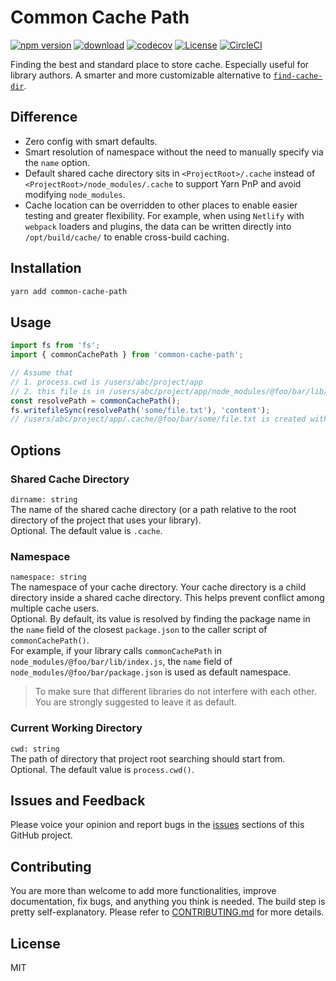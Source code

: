 # Common Cache Path

[![npm version](https://badgen.net/npm/v/common-cache-path)](https://www.npmjs.com/package/common-cache-path)
[![download](https://badgen.net/npm/dm/common-cache-path)](https://www.npmjs.com/package/common-cache-path)
[![codecov](https://codecov.io/gh/billykwok/common-cache-path/branch/master/graph/badge.svg)](https://codecov.io/gh/billykwok/common-cache-path)
[![License](https://badgen.net/npm/license/common-cache-path)](https://github.com/billykwok/common-cache-path/blob/master/LICENSE)
[![CircleCI](https://circleci.com/gh/billykwok/common-cache-path/tree/master.svg?style=svg)](https://circleci.com/gh/billykwok/common-cache-path/tree/master)

Finding the best and standard place to store cache. Especially useful for library authors. A smarter and more customizable alternative to [`find-cache-dir`](https://github.com/avajs/find-cache-dir).

## Difference

- Zero config with smart defaults.
- Smart resolution of namespace without the need to manually specify via the `name` option.
- Default shared cache directory sits in `<ProjectRoot>/.cache` instead of `<ProjectRoot>/node_modules/.cache` to support Yarn PnP and avoid modifying `node_modules`.
- Cache location can be overridden to other places to enable easier testing and greater flexibility. For example, when using `Netlify` with `webpack` loaders and plugins, the data can be written directly into `/opt/build/cache/` to enable cross-build caching.

## Installation

```sh
yarn add common-cache-path
```

## Usage

```javascript
import fs from 'fs';
import { commonCachePath } from 'common-cache-path';

// Assume that
// 1. process.cwd is /users/abc/project/app
// 2. this file is in /users/abc/project/app/node_modules/@foo/bar/lib/index.js
const resolvePath = commonCachePath();
fs.writefileSync(resolvePath('some/file.txt'), 'content');
// /users/abc/project/app/.cache/@foo/bar/some/file.txt is created with content 'content'
```

## Options

### Shared Cache Directory

`dirname: string`  
The name of the shared cache directory (or a path relative to the root directory of the project that uses your library).  
Optional. The default value is `.cache`.

### Namespace

`namespace: string`  
The namespace of your cache directory. Your cache directory is a child directory inside a shared cache directory. This helps prevent conflict among multiple cache users.  
Optional. By default, its value is resolved by finding the package name in the `name` field of the closest `package.json` to the caller script of `commonCachePath()`.  
For example, if your library calls `commonCachePath` in `node_modules/@foo/bar/lib/index.js`, the `name` field of `node_modules/@foo/bar/package.json` is used as default namespace.

> To make sure that different libraries do not interfere with each other. You are strongly suggested to leave it as default.

### Current Working Directory

`cwd: string`  
The path of directory that project root searching should start from.  
Optional. The default value is `process.cwd()`.

## Issues and Feedback

Please voice your opinion and report bugs in the [issues](https://github.com/billykwok/common-cache-path/issues) sections of this GitHub project.

## Contributing

You are more than welcome to add more functionalities, improve documentation, fix bugs, and anything you think is needed. The build step is pretty self-explanatory. Please refer to [CONTRIBUTING.md](https://github.com/billykwok/common-cache-path/blob/master/CONTRIBUTING.md) for more details.

## License

MIT
